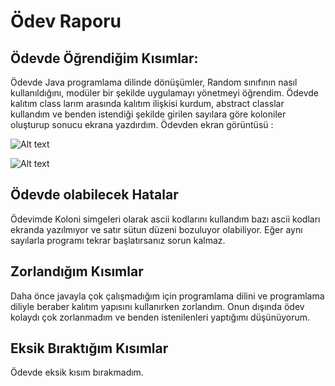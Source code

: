# Ödev Raporu

## Ödevde Öğrendiğim Kısımlar:

Ödevde Java programlama dilinde dönüşümler, Random sınıfının nasıl kullanıldığını, modüler bir şekilde uygulamayı yönetmeyi öğrendim. Ödevde kalıtım class larım arasında kalıtım ilişkisi kurdum, abstract classlar kullandım ve benden istendiği şekilde girilen sayılara göre koloniler oluşturup sonucu ekrana yazdırdım. Ödevden ekran görüntüsü :    


![Alt text](img/bas.PNG)      


![Alt text](img/turr.PNG)
## Ödevde olabilecek  Hatalar
Ödevimde Koloni simgeleri olarak ascii kodlarını kullandım bazı ascii kodları ekranda yazılmıyor ve satır sütun düzeni bozuluyor olabiliyor. Eğer aynı sayılarla programı tekrar başlatırsanız sorun kalmaz.  
## Zorlandığım Kısımlar
Daha önce javayla çok çalışmadığım için programlama dilini ve programlama diliyle beraber kalıtım yapısını kullanırken zorlandım. Onun dışında ödev kolaydı çok zorlanmadım ve benden istenilenleri yaptığımı düşünüyorum.  

## Eksik Bıraktığım Kısımlar
Ödevde eksik kısım bırakmadım.
